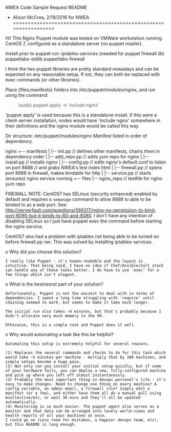 NWEA Code Sample Request README
- Alison McCrea, 2/19/2016 for NWEA
=================================================================

Hi! This Nginx Puppet module was tested on VMWare workstation running CentOS 7, configured as a standalone server (no puppet master).

Install prior to puppet run: 
iptables-services (needed for puppet firewall lib)
puppetlabs-stdlib
puppetlabs-firewall

I think the two puppet libraries are pretty standard nowadays and can be expected on any reasonable setup. If not, they can both be replaced with exec commands (or other libraries).

Place {files,manifests} folders into /etc/puppet/modules/nginx, and run using the command: 

> (sudo) puppet apply -e 'include nginx'

'puppet apply' is used because this is a standalone install. If this were a client-server installation, nodes would have 'include nginx' somewhere in their definitions and the nginx module would be called this way. 

Dir structure: /etc/puppet/modules/nginx
	Manifest listed in order of dependency. 

nginx
+-- manifests
|    |-- init.pp 		    // defines other manifests, chains them in dependency order
|    |-- add_repo.pp 	  // adds yum repo for nginx
|    |-- install.pp     // installs nginx
|    |-- config.pp      // edits nginx's default.conf to listen on port 8888
                        //     and grabs NWEA's test index.html
|    |-- firewall.pp    // opens port 8888 in firewall, makes bindable for http
|    |-- service.pp   	// starts (ensures) nginx service running
+-- files
	|-- nginx_repo 		    // textfile for nginx yum repo


FIREWALL NOTE: CentOS7 has SELinux (security enhanced) enabled by default and requires a `semanage` command to allow 8888 to able to be binded to as a web port. See: http://serverfault.com/questions/566317/nginx-no-permission-to-bind-port-8090-but-it-binds-to-80-and-8080. I don't have any intention of disabling SELinux so I just have puppet exec the command before starting the nginx service. 

CentOS7 also had a problem with iptables not being able to be turned on before firewall.pp ran. This was solved by installing iptables-services.

o Why did you choose this solution?

	I really like Puppet - it's human-readable and the layout is intuitive. That being said, I have no idea if Chef/Ansible/Salt stack can handle any of these tasks better. I do have to use 'exec' for a few things which isn't elegant. 

o What is the best/worst part of your solution?

	Unfortunately, Puppet is not the easiest to deal with in terms of dependencies. I spent a long time struggling with 'require' until chaining seemed to work, but seems to make it take much longer. 

	The initial run also takes ~4 minutes, but that's probably because I didn't allocate very much memory to the VM. 

	Otherwise, this is a simple task and Puppet does it well.

o Why would automating a task like this be helpful?

	Automating this setup is extremely helpful for several reasons. 

	(1) Replaces the several commands and checks to do for this task which would take ~5 minutes per machine - multiply that by 100 machines, and simple setups become a huge pain.
	(2) Not only can you install your initial setup quickly, but if some of your hardware fails, you can deploy a new, fully-configured machine and pick up where you left off almost instantanously. 
	(3) Probably the most important thing in devops personel's life - it's easy to make changes. Need to change one thing on every machine? A config variable, an admin email, a firewall rule? Simply edit a manifest (or a few), and either have them all do a manual pull using mcollective/etc, or wait 30 mins and they'll all be updated automatically. 
	(4) Monitoring is so much easier. The puppet agent also serves as a monitor and that data can be arranged into lovely world-views and health reports of all your machines at once. 
	I could go on (Less room for mistakes, a happier devops team, etc), but this README is long enough. 
